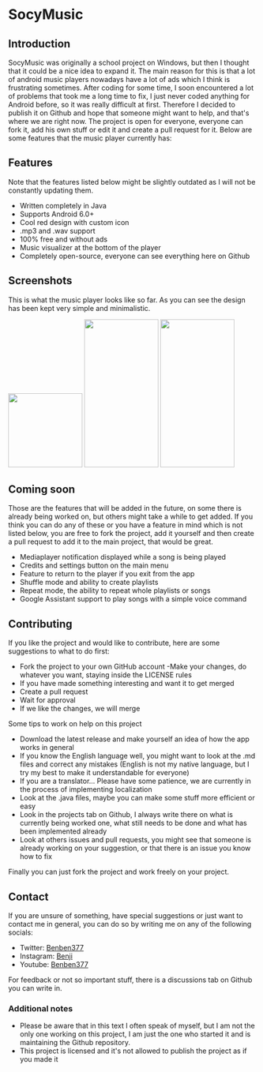 # SocyMusic

## Introduction
SocyMusic was originally a school project on Windows, but then I thought that it could be a nice idea to expand it. The main reason for this is that a lot of android music players nowadays have a lot of ads which I think is frustrating sometimes. After coding for some time, I soon encountered a lot of problems that took me a long time to fix, I just never coded anything for Android before, so it was really difficult at first. Therefore I decided to publish it on Github and hope that someone might want to help, and that's where we are right now. The project is open for everyone, everyone can fork it, add his own stuff or edit it and create a pull request for it. Below are some features that the music player currently has:

## Features
Note that the features listed below might be slightly outdated as I will not be constantly updating them.
- Written completely in Java
- Supports Android 6.0+
- Cool red design with custom icon
- .mp3 and .wav support
- 100% free and without ads
- Music visualizer at the bottom of the player
- Completely open-source, everyone can see everything here on Github

## Screenshots
This is what the music player looks like so far. As you can see the design has been kept very simple and minimalistic.

<img src="https://user-images.githubusercontent.com/50681275/119388676-e6692c00-bcca-11eb-8569-244e41e765d3.jpg" width="150" height="150">  <img src="https://user-images.githubusercontent.com/50681275/119388697-eb2de000-bcca-11eb-97f6-00b4c7d5daf9.jpg" width="150" height="300">  <img src="https://user-images.githubusercontent.com/50681275/119388684-e8cb8600-bcca-11eb-983b-2311b8a9a441.jpg" width="150" height="300">

## Coming soon
Those are the features that will be added in the future, on some there is already being worked on, but others might take a while to get added. If you think you can do any of these or you have a feature in mind which is not listed below, you are free to fork the project, add it yourself and then create a pull request to add it to the main project, that would be great.

- Mediaplayer notification displayed while a song is being played
- Credits and settings button on the main menu
- Feature to return to the player if you exit from the app
- Shuffle mode and ability to create playlists
- Repeat mode, the ability to repeat whole playlists or songs
- Google Assistant support to play songs with a simple voice command

## Contributing
If you like the project and would like to contribute, here are some suggestions to what to do first:
- Fork the project to your own GitHub account
-Make your changes, do whatever you want, staying inside the LICENSE rules
- If you have made something interesting and want it to get merged
- Create a pull request
- Wait for approval
- If we like the changes, we will merge 

Some tips to work on help on this project

- Download the latest release and make yourself an idea of how the app works in general
- If you know the English language well, you might want to look at the .md files and correct any mistakes (English is not my native language, but I try my best to make it understandable for everyone)
- If you are a translator... Please have some patience, we are currently in the process of implementing localization
- Look at the .java files, maybe you can make some stuff more efficient or easy
- Look in the projects tab on Github, I always write there on what is currently being worked one, what still needs to be done and what has been implemented already
- Look at others issues and pull requests, you might see that someone is already working on your suggestion, or that there is an issue you know how to fix

Finally you can just fork the project and work freely on your project.

## Contact
If you are unsure of something, have special suggestions or just want to contact me in general, you can do so by writing me on any of the following socials:
- Twitter: [Benben377](https://twitter.com/Benben377)
- Instagram: [Benji](https://www.instagram.com/benji_the_one/)
- Youtube: [Benben377](https://www.youtube.com/channel/UCgkbKNjZCFy9EiToD5MK4O)

For feedback or not so important stuff, there is a discussions tab on Github you can write in.

### Additional notes
- Please be aware that in this text I often speak of myself, but I am not the only one working on this project, I am just the one who started it and is maintaining the Github repository.
- This project is licensed and it's not allowed to publish the project as if you made it
